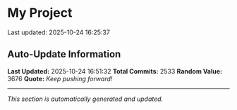 # My Project


Last updated: 2025-10-24 16:25:37












































































































































































































































































































































































































































































































































































































































































































































































































































































































































































































































































































































































































































































































































































































































































































































































































































































































































































































































































































































































































































































































































































































































































































































































































































































































































































































































































































































































































































































































































































































































## Auto-Update Information

**Last Updated:** 2025-10-24 16:51:32
**Total Commits:** 2533
**Random Value:** 3676
**Quote:** _Keep pushing forward!_

---
_This section is automatically generated and updated._